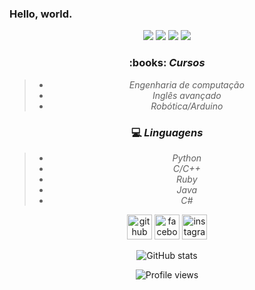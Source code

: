 ### Hello, world.
<div align="center">
  <img src="https://img.shields.io/badge/Python-0A0A0A?style=for-the-badge&logo=python&logoColor=cyan">
  <img src="https://img.shields.io/badge/Linux-0A0A0A?style=for-the-badge&logo=linux&logoColor=white">
  <img src="https://img.shields.io/badge/Windows-0A0A0A?style=for-the-badge&logo=windows&logoColor=cyan">
  <img src="https://img.shields.io/badge/Git-0A0A0A?style=for-the-badge&logo=git&logoColor=orange">

<h3>:books: <em>Cursos</em></h3>
<blockquote>
  <ul>
    <li><em>Engenharia de computação</em></li>
    <li><em>Inglês avançado</em></li>
    <li><em>Robótica/Arduino</em></li>

  </ul>
</blockquote>

<h3>💻 <em>Linguagens</em></h3>
<blockquote>
  <ul>
    <li><em>Python</em></li>
    <li><em>C/C++</em></li>
    <li><em>Ruby</em></li>
    <li><em>Java</em></li>
    <li><em>C#</em></li>
  </ul>
</blockquote>



[<img src='https://cdn.jsdelivr.net/npm/simple-icons@3.0.1/icons/github.svg' alt='github' height='40'>](https://github.com/gabzin)  [<img src='https://cdn.jsdelivr.net/npm/simple-icons@3.0.1/icons/facebook.svg' alt='facebook' height='40'>](https://www.facebook.com/bielzintav)  [<img src='https://cdn.jsdelivr.net/npm/simple-icons@3.0.1/icons/instagram.svg' alt='instagram' height='40'>](https://www.instagram.com/gabrieltav27/)  

![GitHub stats](https://github-readme-stats.vercel.app/api?username=gabzin&show_icons=true)  

![Profile views](https://gpvc.arturio.dev/gabzin)  
